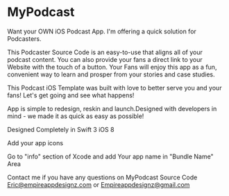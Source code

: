 # MyPodcast

Want your OWN iOS Podcast App. I'm offering a quick solution for Podcasters.

This Podcaster Source Code is an easy-to-use that aligns all of your podcast content. You can also provide your fans a direct link to your Website with the touch of a button. Your Fans will enjoy this app as a fun, convenient way to learn and prosper from your stories and case studies.

This Podcast iOS Template was built with love to better serve you and your fans! Let's get going and see what happens!

App is simple to redesign, reskin and launch.Designed with developers in mind - we made it as quick as easy as possible!

Designed Completely in Swift 3 iOS 8

Add your app icons

Go to "info" section of Xcode and add Your app name in "Bundle Name" Area

Contact me if you have any questions on MyPodcast Source Code Eric@empireappdesignz.com or Empireappdesignz@gmail.com
